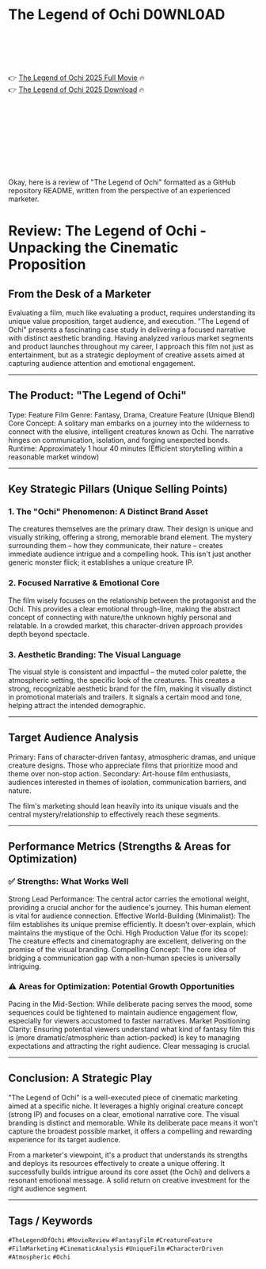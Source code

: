 # The Legend of Ochi D0WNL0AD

<br><br><br><br>


👉 <a href="https://Tony-purmesysppunc1982.github.io/wqeidgvhkn/">The Legend of Ochi 2025 Full Movie</a> 🔥
<br>
👉 <a href="https://Tony-purmesysppunc1982.github.io/wqeidgvhkn/">The Legend of Ochi 2025 Download</a> 🔥


<br><br><br><br><br><br><br><br>


Okay, here is a review of "The Legend of Ochi" formatted as a GitHub repository README, written from the perspective of an experienced marketer.


# Review: The Legend of Ochi - Unpacking the Cinematic Proposition

## From the Desk of a Marketer

Evaluating a film, much like evaluating a product, requires understanding its unique value proposition, target audience, and execution. "The Legend of Ochi" presents a fascinating case study in delivering a focused narrative with distinct aesthetic branding. Having analyzed various market segments and product launches throughout my career, I approach this film not just as entertainment, but as a strategic deployment of creative assets aimed at capturing audience attention and emotional engagement.

---

## The Product: "The Legend of Ochi"

Type: Feature Film
Genre: Fantasy, Drama, Creature Feature (Unique Blend)
Core Concept: A solitary man embarks on a journey into the wilderness to connect with the elusive, intelligent creatures known as Ochi. The narrative hinges on communication, isolation, and forging unexpected bonds.
Runtime: Approximately 1 hour 40 minutes (Efficient storytelling within a reasonable market window)

---

## Key Strategic Pillars (Unique Selling Points)

### 1. The "Ochi" Phenomenon: A Distinct Brand Asset

The creatures themselves are the primary draw. Their design is unique and visually striking, offering a strong, memorable brand element. The mystery surrounding them – how they communicate, their nature – creates immediate audience intrigue and a compelling hook. This isn't just another generic monster flick; it establishes a unique creature IP.

### 2. Focused Narrative & Emotional Core

The film wisely focuses on the relationship between the protagonist and the Ochi. This provides a clear emotional through-line, making the abstract concept of connecting with nature/the unknown highly personal and relatable. In a crowded market, this character-driven approach provides depth beyond spectacle.

### 3. Aesthetic Branding: The Visual Language

The visual style is consistent and impactful – the muted color palette, the atmospheric setting, the specific look of the creatures. This creates a strong, recognizable aesthetic brand for the film, making it visually distinct in promotional materials and trailers. It signals a certain mood and tone, helping attract the intended demographic.

---

## Target Audience Analysis

   Primary: Fans of character-driven fantasy, atmospheric dramas, and unique creature designs. Those who appreciate films that prioritize mood and theme over non-stop action.
   Secondary: Art-house film enthusiasts, audiences interested in themes of isolation, communication barriers, and nature.

The film's marketing should lean heavily into its unique visuals and the central mystery/relationship to effectively reach these segments.

---

## Performance Metrics (Strengths & Areas for Optimization)

### ✅ Strengths: What Works Well

   Strong Lead Performance: The central actor carries the emotional weight, providing a crucial anchor for the audience's journey. This human element is vital for audience connection.
   Effective World-Building (Minimalist): The film establishes its unique premise efficiently. It doesn't over-explain, which maintains the mystique of the Ochi.
   High Production Value (for its scope): The creature effects and cinematography are excellent, delivering on the promise of the visual branding.
   Compelling Concept: The core idea of bridging a communication gap with a non-human species is universally intriguing.

### ⚠️ Areas for Optimization: Potential Growth Opportunities

   Pacing in the Mid-Section: While deliberate pacing serves the mood, some sequences could be tightened to maintain audience engagement flow, especially for viewers accustomed to faster narratives.
   Market Positioning Clarity: Ensuring potential viewers understand what kind of fantasy film this is (more dramatic/atmospheric than action-packed) is key to managing expectations and attracting the right audience. Clear messaging is crucial.

---

## Conclusion: A Strategic Play

"The Legend of Ochi" is a well-executed piece of cinematic marketing aimed at a specific niche. It leverages a highly original creature concept (strong IP) and focuses on a clear, emotional narrative core. The visual branding is distinct and memorable. While its deliberate pace means it won't capture the broadest possible market, it offers a compelling and rewarding experience for its target audience.

From a marketer's viewpoint, it's a product that understands its strengths and deploys its resources effectively to create a unique offering. It successfully builds intrigue around its core asset (the Ochi) and delivers a resonant emotional message. A solid return on creative investment for the right audience segment.

---

## Tags / Keywords

`#TheLegendOfOchi` `#MovieReview` `#FantasyFilm` `#CreatureFeature` `#FilmMarketing` `#CinematicAnalysis` `#UniqueFilm` `#CharacterDriven` `#Atmospheric` `#Ochi`




